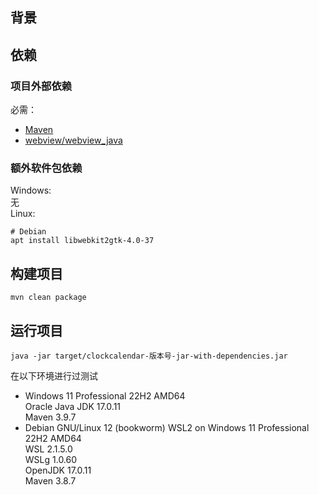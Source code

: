 
## 背景

## 依赖
### 项目外部依赖
必需：  
+ [Maven](https://maven.apache.org/download.cgi)  
+ [webview/webview_java](https://github.com/webview/webview_java)  

### 额外软件包依赖
Windows:  
无  
Linux:
```
# Debian
apt install libwebkit2gtk-4.0-37
```
## 构建项目
```
mvn clean package
```

## 运行项目
```
java -jar target/clockcalendar-版本号-jar-with-dependencies.jar
```

在以下环境进行过测试  
+ Windows 11 Professional 22H2 AMD64  
Oracle Java JDK 17.0.11  
Maven 3.9.7  
+ Debian GNU/Linux 12 (bookworm) WSL2 on Windows 11 Professional 22H2 AMD64  
WSL 2.1.5.0  
WSLg 1.0.60  
OpenJDK 17.0.11  
Maven 3.8.7  